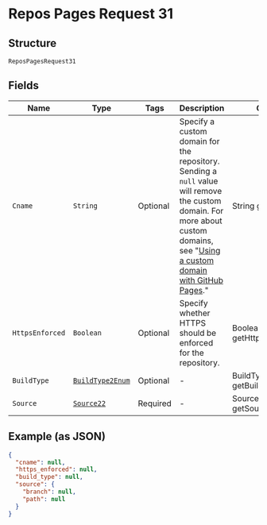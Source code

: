 
# Repos Pages Request 31

## Structure

`ReposPagesRequest31`

## Fields

| Name | Type | Tags | Description | Getter | Setter |
|  --- | --- | --- | --- | --- | --- |
| `Cname` | `String` | Optional | Specify a custom domain for the repository. Sending a `null` value will remove the custom domain. For more about custom domains, see "[Using a custom domain with GitHub Pages](https://docs.github.com/articles/using-a-custom-domain-with-github-pages/)." | String getCname() | setCname(String cname) |
| `HttpsEnforced` | `Boolean` | Optional | Specify whether HTTPS should be enforced for the repository. | Boolean getHttpsEnforced() | setHttpsEnforced(Boolean httpsEnforced) |
| `BuildType` | [`BuildType2Enum`](../../doc/models/build-type-2-enum.md) | Optional | - | BuildType2Enum getBuildType() | setBuildType(BuildType2Enum buildType) |
| `Source` | [`Source22`]($m/ReposPagesRequest31Source) | Required | - | Source22 getSource() | setSource(Source22 source) |

## Example (as JSON)

```json
{
  "cname": null,
  "https_enforced": null,
  "build_type": null,
  "source": {
    "branch": null,
    "path": null
  }
}
```

